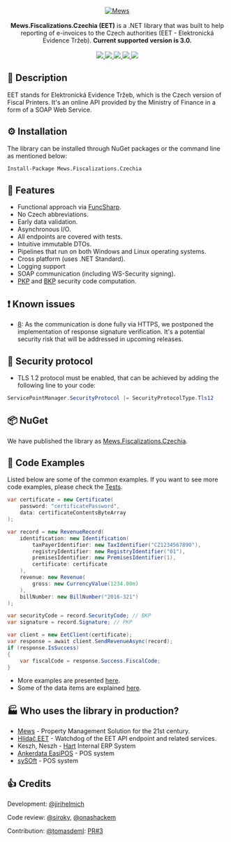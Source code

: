 <p align="center">
    <a href="https://mews.com">
        <img alt="Mews" src="https://user-images.githubusercontent.com/51375082/120493257-16938780-c3bb-11eb-8cb5-0b56fd08240d.png">
    </a>
    <br><br>
    <b>Mews.Fiscalizations.Czechia (EET)</b> is a .NET library that was built to help reporting of e-invoices to the Czech authorities (EET - Elektronická Evidence Tržeb).
    <b>Current supported version is 3.0.</b>
    <br><br>
    <a href="https://www.nuget.org/packages/Mews.Fiscalizations.Czechia/">
        <img src="https://img.shields.io/nuget/v/Mews.Fiscalizations.Czechia">
    </a>
    <a href="https://github.com/MewsSystems/fiscalizations/blob/master/LICENSE">
        <img src="https://img.shields.io/github/license/MewsSystems/fiscalizations">
    </a>
    <a href="https://github.com/MewsSystems/fiscalizations/actions/workflows/build-and-test-czechia-windows.yml">
        <img src="https://img.shields.io/github/workflow/status/MewsSystems/fiscalizations/Build%20and%20test%20-%20Czechia%20(Windows)/master?label=windows%20build">
    </a>
    <a href="https://github.com/MewsSystems/fiscalizations/actions/workflows/build-and-test-czechia-linux.yml">
        <img src="https://img.shields.io/github/workflow/status/MewsSystems/fiscalizations/Build%20and%20test%20-%20Czechia%20(Linux)/master?label=linux%20build">
    </a>
    <a href="https://www.etrzby.cz/assets/cs/prilohy/EET_pristupove_provozni_informace_playground_3.1.pdf">
        <img src="https://img.shields.io/badge/v3.0-EET-lightgrey">
    </a>
</p>

## 📃 Description

EET stands for Elektronická Evidence Tržeb, which is the Czech version of Fiscal Printers.
It's an online API provided by the Ministry of Finance in a form of a SOAP Web Service.

## ⚙️ Installation

The library can be installed through NuGet packages or the command line as mentioned below:
```bash
Install-Package Mews.Fiscalizations.Czechia
```

## 🎯 Features

-   Functional approach via [FuncSharp](https://github.com/siroky/FuncSharp).
-   No Czech abbreviations.
-   Early data validation.
-   Asynchronous I/O.
-   All endpoints are covered with tests.
-   Intuitive immutable DTOs.
-   Pipelines that run on both Windows and Linux operating systems.
-   Cross platform (uses .NET Standard).
-   Logging support
-   SOAP communication (including WS-Security signing).
-   [PKP](doc/data.md) and [BKP](doc/data.md) security code computation.

## ❗ Known issues
- [8](https://github.com/MewsSystems/eet/issues/8): As the communication is done fully via HTTPS, we postponed the implementation of response signature verification. It's a potential security risk that will be addressed in upcoming releases.

## 🔐 Security protocol
- TLS 1.2 protocol must be enabled, that can be achieved by adding the following line to your code:
```csharp
ServicePointManager.SecurityProtocol |= SecurityProtocolType.Tls12
```
## 📦 NuGet

We have published the library as [Mews.Fiscalizations.Czechia](https://www.nuget.org/packages/Mews.Fiscalizations.Czechia/).

## 👀 Code Examples

Listed below are some of the common examples. If you want to see more code examples, please check the [Tests](https://github.com/MewsSystems/fiscalizations/tree/master/src/Czechia/Mews.Fiscalizations.Czechia.Tests).

```csharp
var certificate = new Certificate(
    password: "certificatePassword",
    data: certificateContentsByteArray
);

var record = new RevenueRecord(
    identification: new Identification(
        taxPayerIdentifier: new TaxIdentifier("CZ1234567890"),
        registryIdentifier: new RegistryIdentifier("01"),
        premisesIdentifier: new PremisesIdentifier(1),
        certificate: certificate
    ),
    revenue: new Revenue(
        gross: new CurrencyValue(1234.00m)
    ),
    billNumber: new BillNumber("2016-321")
);

var securityCode = record.SecurityCode; // BKP
var signature = record.Signature; // PKP

var client = new EetClient(certificate);
var response = await client.SendRevenueAsync(record);
if (response.IsSuccess)
{
    var fiscalCode = response.Success.FiscalCode;
}
```

- More examples are presented [here](doc/examples.md).
- Some of the data items are explained [here](doc/data.md).

## 🏭 Who uses the library in production?
- [Mews](https://mews.com) - Property Management Solution for the 21st century.
- [Hlídač EET](http://hlidaceet.cz) - Watchdog of the EET API endpoint and related services.
- Keszh, Neszh - [Hart](http://hartphp.com.pl/) Internal ERP System
- [Ankerdata EasiPOS](http://easipos.ankerdata.com/) - POS system
- [sySOft](http://www.sysoft.cz/) - POS system

## 👍 Credits
Development: [@jirihelmich](https://github.com/jirihelmich)

Code review: [@siroky](https://github.com/siroky), [@onashackem](https://github.com/onashackem)

Contribution: [@tomasdeml](https://github.com/tomasdeml): [PR#3](https://github.com/MewsSystems/eet/pull/3/files)
